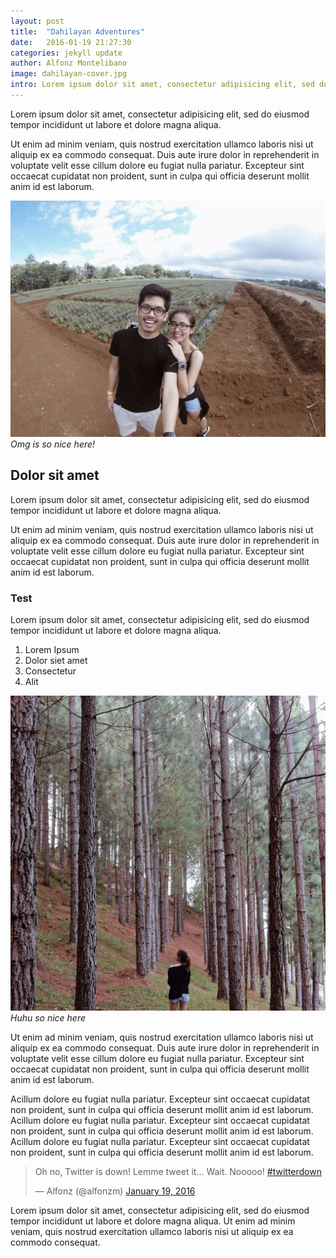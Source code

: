 ```yaml
---
layout: post
title:  "Dahilayan Adventures"
date:   2016-01-19 21:27:30
categories: jekyll update
author: Alfonz Montelibano
image: dahilayan-cover.jpg
intro: Lorem ipsum dolor sit amet, consectetur adipisicing elit, sed do eiusmod tempor incididunt ut labore et dolore magna aliqua.
---
```


Lorem ipsum dolor sit amet, consectetur adipisicing elit, sed do eiusmod tempor incididunt ut labore et dolore magna aliqua.

Ut enim ad minim veniam, quis nostrud exercitation ullamco laboris nisi ut aliquip ex ea commodo consequat. Duis aute irure dolor in reprehenderit in voluptate velit esse cillum dolore eu fugiat nulla pariatur. Excepteur sint occaecat cupidatat non proident, sunt in culpa qui officia deserunt mollit anim id est laborum.

_![](/images/dahilayan-2.jpg)_
_Omg is so nice here!_

## Dolor sit amet

Lorem ipsum dolor sit amet, consectetur adipisicing elit, sed do eiusmod tempor incididunt ut labore et dolore magna aliqua.

Ut enim ad minim veniam, quis nostrud exercitation ullamco laboris nisi ut aliquip ex ea commodo consequat. Duis aute irure dolor in reprehenderit in voluptate velit esse cillum dolore eu fugiat nulla pariatur. Excepteur sint occaecat cupidatat non proident, sunt in culpa qui officia deserunt mollit anim id est laborum.

### Test

Lorem ipsum dolor sit amet, consectetur adipisicing elit, sed do eiusmod tempor incididunt ut labore et dolore magna aliqua.

1. Lorem Ipsum
1. Dolor siet amet
1. Consectetur
1. Alit

_![](/images/dahilayan-1.jpg)_
_Huhu so nice here_

Ut enim ad minim veniam, quis nostrud exercitation ullamco laboris nisi ut aliquip ex ea commodo consequat. Duis aute irure dolor in reprehenderit in voluptate velit esse cillum dolore eu fugiat nulla pariatur. Excepteur sint occaecat cupidatat non proident, sunt in culpa qui officia deserunt mollit anim id est laborum.


Acillum dolore eu fugiat nulla pariatur. Excepteur sint occaecat cupidatat non proident, sunt in culpa qui officia deserunt mollit anim id est laborum. Acillum dolore eu fugiat nulla pariatur. Excepteur sint occaecat cupidatat non proident, sunt in culpa qui officia deserunt mollit anim id est laborum. Acillum dolore eu fugiat nulla pariatur. Excepteur sint occaecat cupidatat non proident, sunt in culpa qui officia deserunt mollit anim id est laborum.

<blockquote class="twitter-tweet" lang="en"><p lang="en" dir="ltr">Oh no, Twitter is down! Lemme tweet it... Wait. Nooooo! <a href="https://twitter.com/hashtag/twitterdown?src=hash">#twitterdown</a></p>&mdash; Alfonz (@alfonzm) <a href="https://twitter.com/alfonzm/status/689437509332299776">January 19, 2016</a></blockquote> <script async src="//platform.twitter.com/widgets.js" charset="utf-8"></script>

Lorem ipsum dolor sit amet, consectetur adipisicing elit, sed do eiusmod tempor incididunt ut labore et dolore magna aliqua. Ut enim ad minim veniam, quis nostrud exercitation ullamco laboris nisi ut aliquip ex ea commodo consequat.